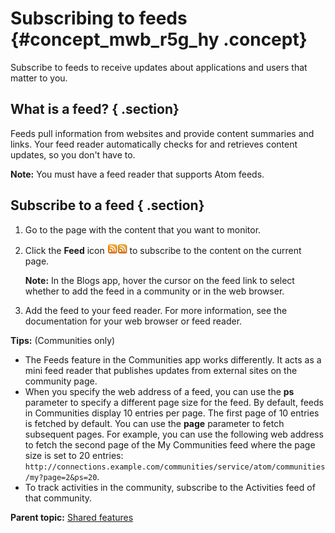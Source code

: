 # Subscribing to feeds {#concept_mwb_r5g_hy .concept}

Subscribe to feeds to receive updates about applications and users that matter to you.

## What is a feed? { .section}

Feeds pull information from websites and provide content summaries and links. Your feed reader automatically checks for and retrieves content updates, so you don't have to.

**Note:** You must have a feed reader that supports Atom feeds.

## Subscribe to a feed { .section}

1.  Go to the page with the content that you want to monitor.
2.  Click the **Feed** icon ![Feed icon](subscribe_to_feed.gif)![Feed icon](subscribe_to_feed.jpg) to subscribe to the content on the current page.

    **Note:** In the Blogs app, hover the cursor on the feed link to select whether to add the feed in a community or in the web browser.

3.  Add the feed to your feed reader. For more information, see the documentation for your web browser or feed reader.

**Tips:** \(Communities only\)

-   The Feeds feature in the Communities app works differently. It acts as a mini feed reader that publishes updates from external sites on the community page.
-   When you specify the web address of a feed, you can use the **ps** parameter to specify a different page size for the feed. By default, feeds in Communities display 10 entries per page. The first page of 10 entries is fetched by default. You can use the **page** parameter to fetch subsequent pages. For example, you can use the following web address to fetch the second page of the My Communities feed where the page size is set to 20 entries: ```http://connections.example.com/communities/service/atom/communities/my?page=2&ps=20```.
-   To track activities in the community, subscribe to the Activities feed of that community.

**Parent topic:** [Shared features](../eucommon/c_eucommon_shared_components.md)

